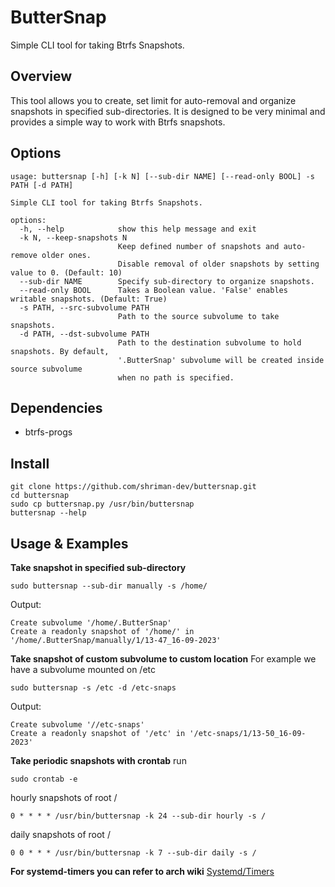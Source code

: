 # ButterSnap

Simple CLI tool for taking Btrfs Snapshots.

## Overview

This tool allows you to create, set limit for auto-removal and organize snapshots in specified sub-directories. It is designed to be very minimal and provides a simple way to work with Btrfs snapshots.

## Options

~~~~~~~~~~~~~~~~~~~~~~~~~~~~~~~~~~~~~~~~~~~~~~~~~~~~~~~~~~~~~~~~~~~~~~~~~~~
usage: buttersnap [-h] [-k N] [--sub-dir NAME] [--read-only BOOL] -s PATH [-d PATH]

Simple CLI tool for taking Btrfs Snapshots.

options:
  -h, --help            show this help message and exit
  -k N, --keep-snapshots N
                        Keep defined number of snapshots and auto-remove older ones.
                        Disable removal of older snapshots by setting value to 0. (Default: 10)
  --sub-dir NAME        Specify sub-directory to organize snapshots.
  --read-only BOOL      Takes a Boolean value. 'False' enables writable snapshots. (Default: True)
  -s PATH, --src-subvolume PATH
                        Path to the source subvolume to take snapshots.
  -d PATH, --dst-subvolume PATH
                        Path to the destination subvolume to hold snapshots. By default,
                        '.ButterSnap' subvolume will be created inside source subvolume
                        when no path is specified.
~~~~~~~~~~~~~~~~~~~~~~~~~~~~~~~~~~~~~~~~~~~~~~~~~~~~~~~~~~~~~~~~~~~~~~~~~~~

## Dependencies
* btrfs-progs

## Install

```
git clone https://github.com/shriman-dev/buttersnap.git
cd buttersnap
sudo cp buttersnap.py /usr/bin/buttersnap
buttersnap --help
```

## Usage & Examples

**Take snapshot in specified sub-directory**

```
sudo buttersnap --sub-dir manually -s /home/
```

Output:

```
Create subvolume '/home/.ButterSnap'
Create a readonly snapshot of '/home/' in '/home/.ButterSnap/manually/1/13-47_16-09-2023'
```

**Take snapshot of custom subvolume to custom location**
For example we have a subvolume mounted on /etc

```
sudo buttersnap -s /etc -d /etc-snaps
```

Output:

```
Create subvolume '//etc-snaps'
Create a readonly snapshot of '/etc' in '/etc-snaps/1/13-50_16-09-2023'
```

**Take periodic snapshots with crontab**
run

```
sudo crontab -e
```

hourly snapshots of root /

```
0 * * * * /usr/bin/buttersnap -k 24 --sub-dir hourly -s /
```

daily snapshots of root /

```
0 0 * * * /usr/bin/buttersnap -k 7 --sub-dir daily -s /
```

**For systemd-timers you can refer to arch wiki**
[Systemd/Timers](https://wiki.archlinux.org/title/systemd/Timers)


